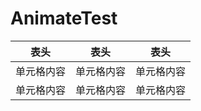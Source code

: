 # AnimateTest


表头  | 表头  | 表头
---- | ----- | ------  
单元格内容  | 单元格内容 | 单元格内容 
单元格内容  | 单元格内容 | 单元格内容  
